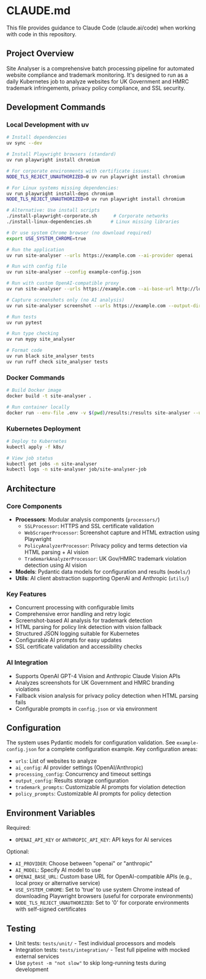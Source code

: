# CLAUDE.md

This file provides guidance to Claude Code (claude.ai/code) when working with code in this repository.

## Project Overview

Site Analyser is a comprehensive batch processing pipeline for automated website compliance and trademark monitoring. It's designed to run as a daily Kubernetes job to analyze websites for UK Government and HMRC trademark infringements, privacy policy compliance, and SSL security.

## Development Commands

### Local Development with uv
```bash
# Install dependencies
uv sync --dev

# Install Playwright browsers (standard)
uv run playwright install chromium

# For corporate environments with certificate issues:
NODE_TLS_REJECT_UNAUTHORIZED=0 uv run playwright install chromium

# For Linux systems missing dependencies:
uv run playwright install-deps chromium
NODE_TLS_REJECT_UNAUTHORIZED=0 uv run playwright install chromium

# Alternative: Use install scripts
./install-playwright-corporate.sh      # Corporate networks
./install-linux-dependencies.sh       # Linux missing libraries

# Or use system Chrome browser (no download required)
export USE_SYSTEM_CHROME=true

# Run the application
uv run site-analyser --urls https://example.com --ai-provider openai

# Run with config file
uv run site-analyser --config example-config.json

# Run with custom OpenAI-compatible proxy
uv run site-analyser --urls https://example.com --ai-base-url http://localhost:8000/v1

# Capture screenshots only (no AI analysis)
uv run site-analyser screenshot --urls https://example.com --output-dir ./screenshots

# Run tests
uv run pytest

# Run type checking
uv run mypy site_analyser

# Format code
uv run black site_analyser tests
uv run ruff check site_analyser tests
```

### Docker Commands
```bash
# Build Docker image
docker build -t site-analyser .

# Run container locally
docker run --env-file .env -v $(pwd)/results:/results site-analyser --urls https://example.com
```

### Kubernetes Deployment
```bash
# Deploy to Kubernetes
kubectl apply -f k8s/

# View job status
kubectl get jobs -n site-analyser
kubectl logs -n site-analyser job/site-analyser-job
```

## Architecture

### Core Components
- **Processors**: Modular analysis components (`processors/`)
  - `SSLProcessor`: HTTPS and SSL certificate validation
  - `WebScraperProcessor`: Screenshot capture and HTML extraction using Playwright
  - `PolicyAnalyzerProcessor`: Privacy policy and terms detection via HTML parsing + AI vision
  - `TrademarkAnalyzerProcessor`: UK Gov/HMRC trademark violation detection using AI vision
- **Models**: Pydantic data models for configuration and results (`models/`)
- **Utils**: AI client abstraction supporting OpenAI and Anthropic (`utils/`)

### Key Features
- Concurrent processing with configurable limits
- Comprehensive error handling and retry logic
- Screenshot-based AI analysis for trademark detection
- HTML parsing for policy link detection with vision fallback
- Structured JSON logging suitable for Kubernetes
- Configurable AI prompts for easy updates
- SSL certificate validation and accessibility checks

### AI Integration
- Supports OpenAI GPT-4 Vision and Anthropic Claude Vision APIs
- Analyzes screenshots for UK Government and HMRC branding violations
- Fallback vision analysis for privacy policy detection when HTML parsing fails
- Configurable prompts in `config.json` or via environment

## Configuration

The system uses Pydantic models for configuration validation. See `example-config.json` for a complete configuration example. Key configuration areas:

- `urls`: List of websites to analyze
- `ai_config`: AI provider settings (OpenAI/Anthropic)
- `processing_config`: Concurrency and timeout settings  
- `output_config`: Results storage configuration
- `trademark_prompts`: Customizable AI prompts for violation detection
- `policy_prompts`: Customizable AI prompts for policy detection

## Environment Variables

Required:
- `OPENAI_API_KEY` or `ANTHROPIC_API_KEY`: API keys for AI services

Optional:
- `AI_PROVIDER`: Choose between "openai" or "anthropic"
- `AI_MODEL`: Specify AI model to use
- `OPENAI_BASE_URL`: Custom base URL for OpenAI-compatible APIs (e.g., local proxy or alternative service)
- `USE_SYSTEM_CHROME`: Set to 'true' to use system Chrome instead of downloading Playwright browsers (useful for corporate environments)
- `NODE_TLS_REJECT_UNAUTHORIZED`: Set to '0' for corporate environments with self-signed certificates

## Testing

- Unit tests: `tests/unit/` - Test individual processors and models
- Integration tests: `tests/integration/` - Test full pipeline with mocked external services
- Use `pytest -m "not slow"` to skip long-running tests during development